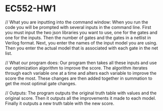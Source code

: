 # EC552-HW1
// What you are inputting into the command window:
When you run the code you will be prompted with several inputs in the command line.
First you must input the two json libraries you want to use, one for the gates and one for the inputs.
Then the number of gates and the gates in a netlist in Verilog format.
Next, you enter the names of the input model you are using.
Then you enter the actual model that is associated with each gate in the net list. 

// What our program does:
Our program then takes all these inputs and use our optimization algorithm to improve the score. 
The algorithm iterates through each variable one at a time and alters each variable to improve the score the most.
These changes are then added together in summation to get the most optimal gate changes. 


// Outputs:
The program outputs the original truth table with values and the original score.
Then it outputs all the improvements it made to each model.
Finally it outputs a new truth table with the new score. 
